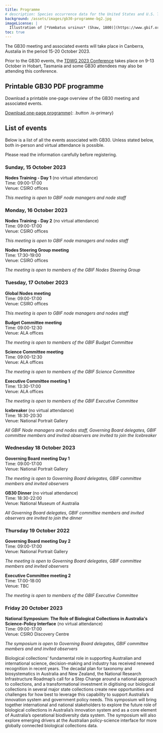 ```yaml
---
title: Programme
# description: Species occurrence data for the United States and U.S. Territories.
background: /assets/images/gb30-programme-bg2.jpg
imageLicense: |
  Illustration of [*Vombatus ursinus* (Shaw, 1800)](https://www.gbif.org/species/2440301) from The mammals of Australia. Sydney: Thomas Richards, 1871. Via [flickr](https://flic.kr/p/re5gfN)
toc: true
---
```


The GB30 meeting and associated events will take place in Canberra, Austalia in the period 15-20 October 2023.  

Prior to the GB30 events, the [TDWG 2023 Conference](https://www.tdwg.org/conferences/2023/) takes place on 9-13 October in Hobart, Tasmania and some GB30 attendees may also be attending this conference.  


## Printable GB30 PDF programme

Download a printable one-page overview of the GB30 meeting and associated events.

[Download one-page programme](/assets/documents/programme.pdf){: .button .is-primary}

## List of events
Below is a list of all the events associated with GB30. 
Unless stated below, both in-person and virtual attendance is possible.  

Please read the information carefully before registering. 

### Sunday, 15 October 2023

**Nodes Training - Day 1**  (no virtual attendance)  
Time: 09:00-17:00  
Venue: CSIRO offices  

*This meeting is open to GBIF node managers and node staff*

### Monday, 16 October 2023

**Nodes Training - Day 2**  (no virtual attendance)  
Time: 09:00-17:00  
Venue: CSIRO offices  

*This meeting is open to GBIF node managers and nodes staff*

**Nodes Steering Group meeting**  
Time: 17:30-19:00   
Venue: CSIRO offices  

*The meeting is open to members of the GBIF Nodes Steering Group*

### Tuesday, 17 October 2023

**Global Nodes meeting**  
Time: 09:00-17:00  
Venue: CSIRO offices  

*This meeting is open to GBIF node managers and nodes staff*

**Budget Committee meeting**  
Time: 09:00-12:30   
Venue: ALA offices   

*The meeting is open to members of the GBIF Budget Committee*

**Science Committee meeting**  
Time: 09:00-12:30   
Venue: ALA offices   

*The meeting is open to members of the GBIF Science Committee*

**Executive Committee meeting 1**  
Time: 13:30-17:00  
Venue: ALA offices    

*The meeting is open to members of the GBIF Executive Committee*

**Icebreaker**  (no virtual attendance)   
Time: 18:30-20:30   
Venue: National Portrait Gallery  

*All GBIF Node managers and nodes staff, Governing Board delegates, GBIF committee members and invited observers are invited to join the Icebreaker*

### Wednesday 18 October 2023
**Governing Board meeting Day 1**  
Time: 09:00-17:00   
Venue: National Portrait Gallery  

*The meeting is open to Governing Board delegates, GBIF committee members and invited observers*

**GB30 Dinner**  (no virtual attendance)   
Time: 18:30-22:00   
Venue: National Museum of Australia  

*All Governing Board delegates, GBIF committee members and invited observers are invited to join the dinner*

### Thursday 19 October 2022
**Governing Board meeting Day 2**  
Time: 09:00-17:00   
Venue: National Portrait Gallery  

*The meeting is open to Governing Board delegates, GBIF committee members and invited observers*  

**Executive Committee meeting 2**  
Time: 17:00-18:00   
Venue: TBC  

*The meeting is open to members of the GBIF Executive Committee* 

### Friday 20 October 2023
**National Symposium: The Role of Biological Collections in Australia's Science-Policy Interface**  (no virtual attendance)  
Time: 09:00-17:00   
Venue: CSIRO Discovery Centre  

*The symposium is open to Governing Board delegates, GBIF committee members and and invited observers*  

Biological collections' fundamental role in supporting Australian and international science, decision-making and industry has received renewed recognition in recent years. The decadal plan for taxonomy and biosystematics in Australia and New Zealand, the National Research Infrastructure Roadmap’s call for a Step Change around a national approach to collections, and a transformational investment in digitising our biological collections in several major state collections create new opportunities and challenges for how best to leverage this capability to support Australia’s innovation system and government policy needs. This symposium will bring together international and national stakeholders to explore the future role of biological collections in Australia’s innovation system and as a core element of Australia’s operational biodiversity data system. The symposium will also explore emerging drivers at the Australian policy-science interface for more globally connected biological collections data.  


